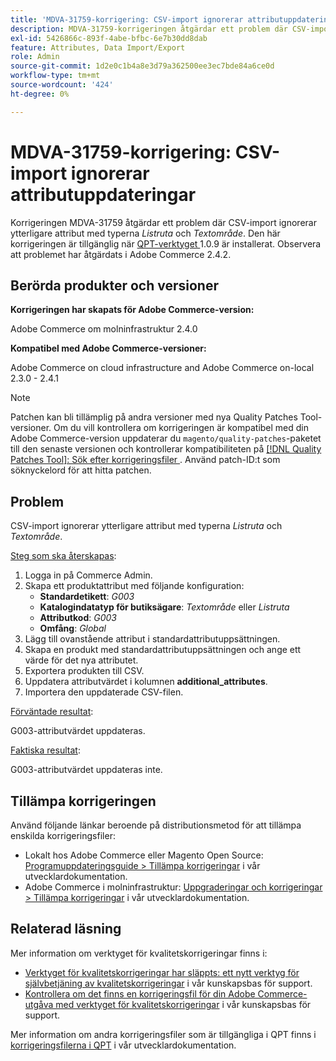 ```yaml
---
title: 'MDVA-31759-korrigering: CSV-import ignorerar attributuppdateringar'
description: MDVA-31759-korrigeringen åtgärdar ett problem där CSV-import ignorerar ytterligare attribut med typerna *Dropdown* och *Text Area*. Den här korrigeringen är tillgänglig när [QPT-verktyget (Quality Patches Tool)](/help/announcements/adobe-commerce-announcements/magento-quality-patches-released-new-tool-to-self-serve-quality-patches.md) 1.0.9 är installerat. Observera att problemet har åtgärdats i Adobe Commerce 2.4.2.
exl-id: 5426866c-893f-4abe-bfbc-6e7b30dd8dab
feature: Attributes, Data Import/Export
role: Admin
source-git-commit: 1d2e0c1b4a8e3d79a362500ee3ec7bde84a6ce0d
workflow-type: tm+mt
source-wordcount: '424'
ht-degree: 0%

---
```


# MDVA-31759-korrigering: CSV-import ignorerar attributuppdateringar

Korrigeringen MDVA-31759 åtgärdar ett problem där CSV-import ignorerar ytterligare attribut med typerna *Listruta* och *Textområde*. Den här korrigeringen är tillgänglig när [QPT-verktyget ](/help/announcements/adobe-commerce-announcements/magento-quality-patches-released-new-tool-to-self-serve-quality-patches.md) 1.0.9 är installerat. Observera att problemet har åtgärdats i Adobe Commerce 2.4.2.

## Berörda produkter och versioner

**Korrigeringen har skapats för Adobe Commerce-version:**

Adobe Commerce om molninfrastruktur 2.4.0

**Kompatibel med Adobe Commerce-versioner:**

Adobe Commerce on cloud infrastructure and Adobe Commerce on-local 2.3.0 - 2.4.1

>[!NOTE]
>
>Patchen kan bli tillämplig på andra versioner med nya Quality Patches Tool-versioner. Om du vill kontrollera om korrigeringen är kompatibel med din Adobe Commerce-version uppdaterar du `magento/quality-patches`-paketet till den senaste versionen och kontrollerar kompatibiliteten på [[!DNL Quality Patches Tool]: Sök efter korrigeringsfiler ](https://devdocs.magento.com/quality-patches/tool.html#patch-grid). Använd patch-ID:t som söknyckelord för att hitta patchen.

## Problem

CSV-import ignorerar ytterligare attribut med typerna *Listruta* och *Textområde*.

<u>Steg som ska återskapas</u>:

1. Logga in på Commerce Admin.
1. Skapa ett produktattribut med följande konfiguration:
   * **Standardetikett**: *G003*
   * **Katalogindatatyp för butiksägare**: *Textområde* eller *Listruta*
   * **Attributkod**: *G003*
   * **Omfång**: *Global*
1. Lägg till ovanstående attribut i standardattributuppsättningen.
1. Skapa en produkt med standardattributuppsättningen och ange ett värde för det nya attributet.
1. Exportera produkten till CSV.
1. Uppdatera attributvärdet i kolumnen **additional\_attributes**.
1. Importera den uppdaterade CSV-filen.

<u>Förväntade resultat</u>:

G003-attributvärdet uppdateras.

<u>Faktiska resultat</u>:

G003-attributvärdet uppdateras inte.

## Tillämpa korrigeringen

Använd följande länkar beroende på distributionsmetod för att tillämpa enskilda korrigeringsfiler:

* Lokalt hos Adobe Commerce eller Magento Open Source: [Programuppdateringsguide > Tillämpa korrigeringar](https://devdocs.magento.com/guides/v2.4/comp-mgr/patching/mqp.html) i vår utvecklardokumentation.
* Adobe Commerce i molninfrastruktur: [Uppgraderingar och korrigeringar > Tillämpa korrigeringar](https://devdocs.magento.com/cloud/project/project-patch.html) i vår utvecklardokumentation.

## Relaterad läsning

Mer information om verktyget för kvalitetskorrigeringar finns i:

* [Verktyget för kvalitetskorrigeringar har släppts: ett nytt verktyg för självbetjäning av kvalitetskorrigeringar](/help/announcements/adobe-commerce-announcements/magento-quality-patches-released-new-tool-to-self-serve-quality-patches.md) i vår kunskapsbas för support.
* [Kontrollera om det finns en korrigeringsfil för din Adobe Commerce-utgåva med verktyget för kvalitetskorrigeringar](/help/support-tools/patches-available-in-qpt-tool/check-patch-for-magento-issue-with-magento-quality-patches.md) i vår kunskapsbas för support.

Mer information om andra korrigeringsfiler som är tillgängliga i QPT finns i [korrigeringsfilerna i QPT](https://devdocs.magento.com/quality-patches/tool.html#patch-grid) i vår utvecklardokumentation.
